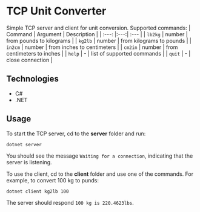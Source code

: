 # TCP Unit Converter
Simple TCP server and client for unit conversion. Supported commands:
| Command | Argument | Description  |
| :---: |:---:| :--- |
| `lb2kg` | number | from pounds to kilograms |
| `kg2lb` | number | from kilograms to pounds |
| `in2cm` | number | from inches to centimeters |
| `cm2in` | number | from centimeters to inches |
| `help` | - | list of supported commands |
| `quit` | - | close connection |

## Technologies
* C#
* .NET

## Usage
To start the TCP server, cd to the **server** folder and run:
```
dotnet server
```
You should see the message `Waiting for a connection`, indicating that the server is listening.

To use the client, cd to the **client** folder and use one of the commands. For example, to convert 100 kg to punds:
```
dotnet client kg2lb 100
```
The server should respond `100 kg is 220.4623lbs`.
